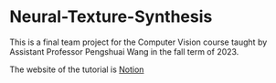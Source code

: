 # Neural-Texture-Synthesis
This is a final team project for the Computer Vision course taught by Assistant Professor Pengshuai Wang in the fall term of 2023.

The website of the tutorial is [Notion](https://fancy-icebreaker-99b.notion.site/Neural-Texture-Synthesis-fa7f4228679b49acb93836b3b6f45f6e)
